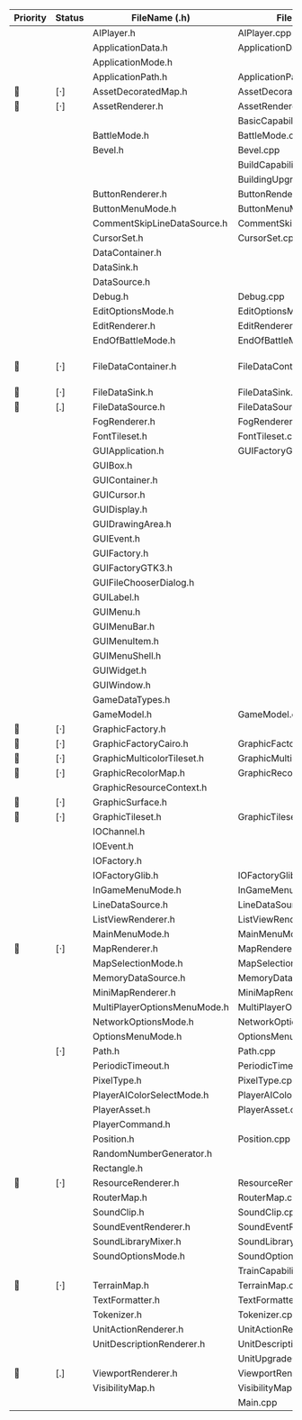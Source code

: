 | Priority     | Status | FileName (.h)                                              | FileName (.cpp)                 | FileName  (Swift)                                        |
|--------------|--------|------------------------------------------------------------|---------------------------------|----------------------------------------------------------|
|              |        | AIPlayer.h                                                 | AIPlayer.cpp                    |                                                          |
|              |        | ApplicationData.h                                          | ApplicationData.cpp             |                                                          |
|              |        | ApplicationMode.h                                          |                                 |                                                          |
|              |        | ApplicationPath.h                                          | ApplicationPath.cpp             |                                                          |
| :red_circle: | [⋅]    | AssetDecoratedMap.h                                        | AssetDecoratedMap.cpp           |                                                          |
| :red_circle: | [⋅]    | AssetRenderer.h                                            | AssetRenderer.cpp               |                                                          |
|              |        |                                                            | BasicCapabilities.cpp           |                                                          |
|              |        | BattleMode.h                                               | BattleMode.cpp                  |                                                          |
|              |        | Bevel.h                                                    | Bevel.cpp                       |                                                          |
|              |        |                                                            | BuildCapabilities.cpp           |                                                          |
|              |        |                                                            | BuildingUpgradeCapabilities.cpp |                                                          |
|              |        | ButtonRenderer.h                                           | ButtonRenderer.cpp              |                                                          |
|              |        | ButtonMenuMode.h                                           | ButtonMenuMode.cpp              |                                                          |
|              |        | CommentSkipLineDataSource.h                                | CommentSkipLineDataSource.cpp   | CommentSkipLineDataSource.swift                          |
|              |        | CursorSet.h                                                | CursorSet.cpp                   |                                                          |
|              |        | DataContainer.h                                            |                                 | DataContainer.swift                                      |
|              |        | DataSink.h                                                 |                                 | DataSink.swift                                           |
|              |        | DataSource.h                                               |                                 | DataSource.swift                                         |
|              |        | Debug.h                                                    | Debug.cpp                       |                                                          |
|              |        | EditOptionsMode.h                                          | EditOptionsMode.cpp             |                                                          |
|              |        | EditRenderer.h                                             | EditRenderer.cpp                |                                                          |
|              |        | EndOfBattleMode.h                                          | EndOfBattleMode.cpp             |                                                          |
| :red_circle: | [⋅]    | FileDataContainer.h                                        | FileDataContainer.cpp           |   May not be necessary because it deals with reading from a directory but we already have access to everything in our project folder without using this class |
| :red_circle: | [⋅]    | FileDataSink.h                                             | FileDataSink.cpp                |                                                          |
| :red_circle: | [.]    | FileDataSource.h                                           | FileDataSource.cpp              |                                                          |
|              |        | FogRenderer.h                                              | FogRenderer.cpp                 |                                                          |
|              |        | FontTileset.h                                              | FontTileset.cpp                 |                                                          |
|              |        | GUIApplication.h                                           | GUIFactoryGTK3.cpp              |                                                          |
|              |        | GUIBox.h                                                   |                                 |                                                          |
|              |        | GUIContainer.h                                             |                                 |                                                          |
|              |        | GUICursor.h                                                |                                 |                                                          |
|              |        | GUIDisplay.h                                               |                                 |                                                          |
|              |        | GUIDrawingArea.h                                           |                                 |                                                          |
|              |        | GUIEvent.h                                                 |                                 |                                                          |
|              |        | GUIFactory.h                                               |                                 |                                                          |
|              |        | GUIFactoryGTK3.h                                           |                                 |                                                          |
|              |        | GUIFileChooserDialog.h                                     |                                 |                                                          |
|              |        | GUILabel.h                                                 |                                 |                                                          |
|              |        | GUIMenu.h                                                  |                                 |                                                          |
|              |        | GUIMenuBar.h                                               |                                 |                                                          |
|              |        | GUIMenuItem.h                                              |                                 |                                                          |
|              |        | GUIMenuShell.h                                             |                                 |                                                          |
|              |        | GUIWidget.h                                                |                                 |                                                          |
|              |        | GUIWindow.h                                                |                                 |                                                          |
|              |        | GameDataTypes.h                                            |                                 | GameDataTypes.swift                                      |
|              |        | GameModel.h                                                | GameModel.cpp                   |                                                          |
| :red_circle: | [⋅]    | GraphicFactory.h                                           |                                 | GraphicFactory.swift                                     |
| :red_circle: | [⋅]    | GraphicFactoryCairo.h                                      | GraphicFactoryCairo.cpp         | GraphicFactoryCoreGraphics.swift                         |
| :red_circle: | [⋅]    | GraphicMulticolorTileset.h                                 | GraphicMulticolorTileset.cpp    |                                                          |
| :red_circle: | [⋅]    | GraphicRecolorMap.h                                        | GraphicRecolorMap.cpp           |                                                          |
|              |        | GraphicResourceContext.h                                   |                                 | GraphicResourceContext.swift                             |
| :red_circle: | [⋅]    | GraphicSurface.h                                           |                                 | GraphicSurface.swift                                     |
| :red_circle: | [⋅]    | GraphicTileset.h                                           | GraphicTileset.cpp              |                                                          |
|              |        | IOChannel.h                                                |                                 |                                                          |
|              |        | IOEvent.h                                                  |                                 | HandlingMouseClicks.swift, IOEvent.swift                 |
|              |        | IOFactory.h                                                |                                 |                                                          |
|              |        | IOFactoryGlib.h                                            | IOFactoryGlib.cpp               |                                                          |
|              |        | InGameMenuMode.h                                           | InGameMenuMode.cpp              |                                                          |
|              |        | LineDataSource.h                                           | LineDataSource.cpp              | LineDataSource.swift                                     |
|              |        | ListViewRenderer.h                                         | ListViewRenderer.cpp            | ListViewRenderer.swift                                   |
|              |        | MainMenuMode.h                                             | MainMenuMode.cpp                | MainMenuViewController.swift,MainWindowController.swift  |
| :red_circle: | [⋅]    | MapRenderer.h                                              | MapRenderer.cpp                 | MapRenderer.swift                                        |
|              |        | MapSelectionMode.h                                         | MapSelectionMode.cpp            |                                                          |
|              |        | MemoryDataSource.h                                         | MemoryDataSource.cpp            |                                                          |
|              |        | MiniMapRenderer.h                                          | MiniMapRenderer.cpp             |                                                          |
|              |        | MultiPlayerOptionsMenuMode.h                               | MultiPlayerOptionsMenuMode.cpp  | MultiPlayerGameOptionsViewController.swift               |
|              |        | NetworkOptionsMode.h                                       | NetworkOptionsMode.cpp          | NetworkOptionsMenuViewController.swift                   |
|              |        | OptionsMenuMode.h                                          | OptionsMenuMode.cpp             | OptionsMenuViewController.swift                          |
|              | [⋅]    | Path.h                                                     | Path.cpp                        |                                                          |
|              |        | PeriodicTimeout.h                                          | PeriodicTimeout.cpp             |                                                          |
|              |        | PixelType.h                                                | PixelType.cpp                   | PixelPosition.swift                                      |
|              |        | PlayerAIColorSelectMode.h                                  | PlayerAIColorSelectMode.cpp     |                                                          |
|              |        | PlayerAsset.h                                              | PlayerAsset.cpp                 |                                                          |
|              |        | PlayerCommand.h                                            |                                 | PlayerCommand.swift                                      |
|              |        | Position.h                                                 | Position.cpp                    | Position.swift                                           |
|              |        | RandomNumberGenerator.h                                    |                                 | RandomNumberGenerator.swift                              |
|              |        | Rectangle.h                                                |                                 | Rectangle.swift                                          |
| :red_circle: | [⋅]    | ResourceRenderer.h                                         | ResourceRenderer.cpp            |                                                          |
|              |        | RouterMap.h                                                | RouterMap.cpp                   |                                                          |
|              |        | SoundClip.h                                                | SoundClip.cpp                   |                                                          |
|              |        | SoundEventRenderer.h                                       | SoundEventRenderer.cpp          | SoundManager.swift                                       |
|              |        | SoundLibraryMixer.h                                        | SoundLibraryMixer.cpp           | SoundOptionsMenuViewController.swift                     |
|              |        | SoundOptionsMode.h                                         | SoundOptionsMode.cpp            | SplashViewController.swift                               |
|              |        |                                                            | TrainCapabilities.cpp           | TilePosition.swift                                       |
| :red_circle: | [⋅]    | TerrainMap.h                                               | TerrainMap.cpp                  | TerrainMap.swift                                         |
|              |        | TextFormatter.h                                            | TextFormatter.cpp               | TextFormatter.swift                                                               |
|              |        | Tokenizer.h                                                | Tokenizer.cpp                   | Tokenizer.swift                                          |
|              |        | UnitActionRenderer.h                                       | UnitActionRenderer.cpp          |                                                          |
|              |        | UnitDescriptionRenderer.h                                  | UnitDescriptionRenderer.cpp     |                                                          |
|              |        |                                                            | UnitUpgradeCapabilities.cpp     |                                                          |
| :red_circle: | [.]    | ViewportRenderer.h                                         | ViewportRenderer.cpp            | ViewportRenderer.swift                                                         |
|              |        | VisibilityMap.h                                            | VisibilityMap.cpp               | VisibilityMap.swift                                      |
|              |        |                                                            | Main.cpp                        |                                                          |
